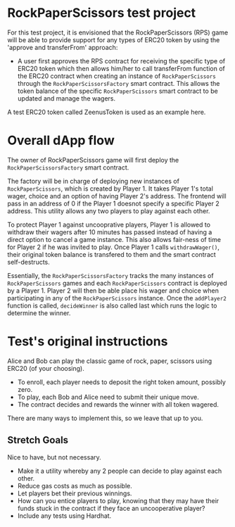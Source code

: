 # RockPaperScissors test project

For this test project, it is envisioned that the RockPaperScissors (RPS) game will be able to provide support for any types of ERC20 token by using the 'approve and transferFrom' approach:

- A user first approves the RPS contract for receiving the specific type of ERC20 token which then allows him/her to call transferFrom function of the ERC20 contract when creating an instance of `RockPaperScissors` through the `RockPaperScissorsFactory` smart contract. This allows the token balance of the specific `RockPaperScissors` smart contract to be updated and manage the wagers.

A test ERC20 token called ZeenusToken is used as an example here.

# Overall dApp flow

The owner of RockPaperScissors game will first deploy the `RockPaperScissorsFactory` smart contract.

The factory will be in charge of deploying new instances of `RockPaperScissors`, which is created by Player 1. It takes Player 1's total wager, choice and an option of having Player 2's address. The frontend will pass in an address of 0 if the Player 1 doesnot specify a specific Player 2 address. This utility allows any two players to play against each other.

To protect Player 1 against uncooprative players, Player 1 is allowed to withdraw their wagers after 10 minutes has passed instead of having a direct option to cancel a game instance. This also allows fair-ness of time for Player 2 if he was invited to play. Once Player 1 calls `withdrawWager()`, their original token balance is transfered to them and the smart contract self-destructs.

Essentially, the `RockPaperScissorsFactory` tracks the many instances of `RockPaperScissors` games and each `RockPaperScissors` contract is deployed by a Player 1. Player 2 will then be able place his wager and choice when participating in any of the `RockPaperScissors` instance. Once the `addPlayer2` function is called, `decideWinner` is also called last which runs the logic to determine the winner.

# Test's original instructions

Alice and Bob can play the classic game of rock, paper, scissors using ERC20 (of your choosing).

- To enroll, each player needs to deposit the right token amount, possibly zero.
- To play, each Bob and Alice need to submit their unique move.
- The contract decides and rewards the winner with all token wagered.

There are many ways to implement this, so we leave that up to you.

## Stretch Goals

Nice to have, but not necessary.

- Make it a utility whereby any 2 people can decide to play against each other.
- Reduce gas costs as much as possible.
- Let players bet their previous winnings.
- How can you entice players to play, knowing that they may have their funds stuck in the contract if they face an uncooperative player?
- Include any tests using Hardhat.
